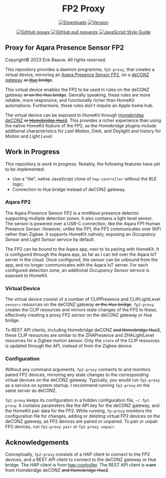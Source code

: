 <span align="center">

# FP2 Proxy
[![Downloads](https://img.shields.io/npm/dt/fp2-proxy)](https://www.npmjs.com/package/fp2-proxy)
[![Version](https://img.shields.io/npm/v/fp2-proxy)](https://www.npmjs.com/package/fp2-proxy)

[![GitHub issues](https://img.shields.io/github/issues/ebaauw/fp2-proxy)](https://github.com/ebaauw/fp2-proxy/issues)
[![GitHub pull requests](https://img.shields.io/github/issues-pr/ebaauw/fp2-proxy)](https://github.com/ebaauw/fp2-proxy/pulls)
[![JavaScript Style Guide](https://img.shields.io/badge/code_style-standard-brightgreen)](https://standardjs.com)

</span>

## Proxy for Aqara Presence Sensor FP2
Copyright© 2023 Erik Baauw. All rights reserved.

This repository provides a daemon programme, `fp2-proxy`, that creates a virtual device, mirroring an [Aqara Presence Sensor FP2](https://www.aqara.com/eu/product/presence-sensor-fp2), on a [deCONZ gateway](https://github.com/dresden-elektronik/deconz-rest-plugin) ~~or [Hue](https://www.philips-hue.com/) bridge~~.

This virtual device enables the FP2 to be used in rules on the deCONZ gateway ~~or on the Hue bridge~~.
Genrally speaking, these rules are more reliable, more responsive, and functionally richer than HomeKit automations.  Furthermore, these rules don't require an Apple home hub.

The virtual device can be exposed to HomeKit through [Homebridge deCONZ](https://github.com/ebaauw/homebridge-deconz) ~~or [Homebridge Hue2](https://github.com/ebaauw/homebridge-hue2)~~.
This provides a richer experience than using the native HomeKit feature of the FP2,
as the Homebridge plugins include additional characteristics for _Last Motion_, _Dark_, and _Daylight_ and history for _Motion_ and _Light Level_.

## Work in Progress
This repository is work in progress.
Notably, the following features have yet to be implemented:
- Use a "lite", native JavaScript clone of `hap-controller` without the BLE logic;
- Connection to Hue bridge instead of deCONZ gateway.

### Aqara FP2
The Aqara Presence Sensor FP2 is a mmWave presence detector supporting multiple detection zones.
It also contains a light level sensor.
The sensor is powered over a USB-C connection, like the Aqara FP1 Human Presence Sensor.
However, unlike the FP1, the FP2 communicates over WiFi rather than Zigbee.
It supports HomeKit natively, exposing an _Occupancy Sensor_ and _Light Sensor_ service by default.

The FP2 can be bound to the Aqara app, next to its pairing with HomeKit.
It is configured through the Aqara app, as far as I can tell over the Aqara IoT server in the cloud.
Once configured, the sensor can be unbound from the app, and no longer communicates with the Aqara IoT server.
For each configured detection zone, an additional _Occupancy Sensor_ service is exposed to HomeKit.

### Virtual Device
The virtual device consist of a number of CLIPPresence and CLIPLightLevel `sensors` resources
on the deCONZ gateway ~~or the Hue bridge~~.
`fp2-proxy` creates the CLIP resources and mirrors state changes of the FP2 to these,
effectively creating a proxy FP2 sensor on the deCONZ gateway or Hue bridge.

To REST API clients, including Homebridge deCONZ ~~and Homebridge Hue2~~, these CLIP resources are similar to the ZHAPresence and ZHALightLevel resources for a Zigbee motion sensor.
Only the `state` of the CLIP resources is updated through the API, instead of from the Zigbee device.

### Configuration
Without any command arguments, `fp2-proxy` connects to and monitors paired FP2 devices,
mirroring any state changes to the corresponding virtual devices on the deCONZ gateway.
Typically, you would run `fp2-proxy` as a service on system startup.
I recommend running `fp2-proxy` on the same server as deCONZ.

`fp2-proxy` keeps its configuration in a hidden configuration file, `~/.fp2-proxy`.
It contains parameters like the API key for the deCONZ gateway, and the HomeKit pair data for the FP2.
While running, `fp-proxy` monitors the configuration file for changes,
adding or deleting virtual FP2 devices on the deCONZ gateway, as FP2 devices are paired or unpaired.
To pair or unpair FP2 devices, run `fp2-proxy pair` or `fp2-proxy unpair`.

## Acknowledgements
Conceptually, `fp2-proxy` consists of a HAP client to connect to the FP2 devices, and a REST API client to connect to the deCONZ gateway or Hue bridge.
The HAP client is from [hap-controller](https://github.com/Apollon77/hap-controller-node).
The REST API client is ~~s are~~ from Homebridge deCONZ ~~and Homebridge Hue2~~.
